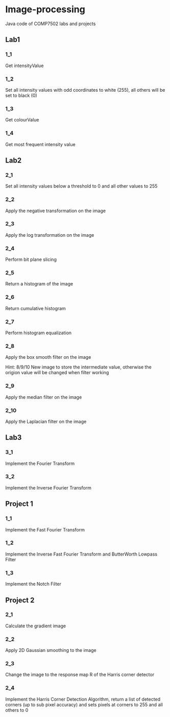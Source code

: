 # Image-processing
Java code of COMP7502 labs and projects

## Lab1
### 1_1 
Get intensityValue
### 1_2 
Set all intensity values with odd coordinates to white (255), all others will be set to black (0)
### 1_3
Get colourValue 
### 1_4
Get most frequent intensity value

## Lab2
### 2_1
Set all intensity values below a threshold to 0 and all other values to 255
### 2_2
Apply the negative transformation on the image
### 2_3
Apply the log transformation on the image
### 2_4
Perform bit plane slicing
### 2_5
Return a histogram of the image
### 2_6
Return cumulative histogram
### 2_7
Perform histogram equalization
### 2_8
Apply the box smooth filter on the image

Hint: 8/9/10 New image to store the intermediate value, otherwise the origion value will be changed when filter working
### 2_9
Apply the median filter on the image
### 2_10
Apply the Laplacian filter on the image

## Lab3
### 3_1
Implement the Fourier Transform
### 3_2
Implement the Inverse Fourier Transform

## Project 1
### 1_1
Implement the Fast Fourier Transform
### 1_2
Implement the Inverse Fast Fourier Transform and ButterWorth Lowpass Filter
### 1_3
Implement the Notch Filter

## Project 2
### 2_1
Calculate the gradient image
### 2_2
Apply 2D Gaussian smoothing to the image
### 2_3
Change the image to the response map R of the Harris corner detector
### 2_4
Implement the Harris Corner Detection Algorithm, return a list of detected corners (up to sub pixel accuracy) and sets pixels at corners to 255 and all others to 0

